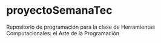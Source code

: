 # proyectoSemanaTec
Repositorio de programación para la clase de Herramientas Computacionales: el Arte de la Programación
